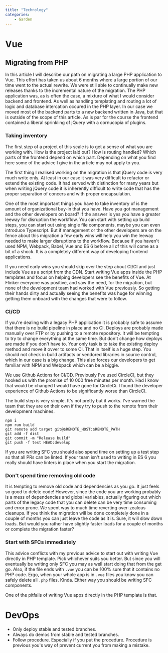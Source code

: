 ```yaml
---
title: "Technology"
categories:
    - Garden
---
```


# Vue

## Migrating from PHP

In this article I will describe our path on migrating a large PHP application to Vue. This effort has taken us about 6 months where a large portion of our time went to the actual rewrite. We were still able to continually make new releases thanks to the incremental nature of the migration. The PHP application was, as is often the case, a mixture of what I would consider backend and frontend. As well as handling templating and routing a lot of logic and database intercation occured in the PHP layer. In our case we moved most of the backend parts to a new backend written in Java, but that is outside of the scope of this article. As is par for the course the frontend contained a liberal sprinkling of jQuery with a cornucopia of plugins.

### Taking inventory

The first step of a project of this scale is to get a sense of what you are working with. How is the project laid out? How is routing handled? Which parts of the frontend depend on which part. Depending on what you find here some of the advice I give in the article may not apply to you. 

The first thing I realised working on the migration is that jQuery code is very much write only. At least in our case it was very difficult to refactor or extend the existing code. It had served with distinction for many years but when writing jQuery code it is inherently difficult to write code that has the proper separation of concers and with proper encapsulation.

One of the most important things you have to take inventory of is the amount of organizational buy-in that you have. Have you got management and the other developers on board? If the answer is yes you have a greater leeway for disruption the workflow. You can start with setting up build steps, you can start out using single file components, maybe you can even introduce Typescript. But if management or the other developers are on the fence about this migration a few early wins will help you win the leeway needed to make larger disruptions to the workflow. Because if you haven't used NPM, Webpack, Babel, Vue and ES 6 before all of this will come as a bit of a shock. It is a completely different way of developing frontend applications.

If you need early wins you should skip over the step about CI/CI and just include Vue as a script from the CDN. Start writing Vue apps inside the PHP templates and focus on helping developers see the benefits of Vue. At Flinker everyone was positive, and saw the need, for the migration, but none of the development team had worked with Vue previously. So getting their hands dirty and actually seeing the benefits was huge for winning getting them onboard with the changes that were to follow.

### CI/CD

If you're dealing with a legacy PHP application it is probably safe to assume that there is no build pipeline in place and no CI. Deploys are probably made manually over FTP or by pushing to a remote repository. It will be tempting to try to change everything at the same time. But don't change how deploys are made if you don't have to. Your only task is to take the existing deploy method and move it ovver to some CI. That in itself is a huge step. You should not check in build artifacts or vendored libraries in source control, which in our case is a big change. This also forces our developers to get familiar with NPM and Webpack which can be a biggie.

We use Github Actions for CI/CD. Previously I've used CircleCI, but they hooked us with the promise of 10 000 free minutes per month. Had I know that would be changed I would have gone for CircleCi. I found the developer experience of Github Actions to be significantly worse than CircleCI. </rant>

The build step is very simple. It's not pretty but it works. I've warned the team that they are on their own if they try to push to the remote from their development machines.

```
npm i
npm run build
git remote add target git@$REMOTE_HOST:$REMOTE_PATH
git add -f dist
git commit -m "Release build"
git push -f test HEAD:develop
```

If you are writing SFC you should also spend time on setting up a test step so that all PRs can be linted. If your team isn't used to writing in ES 6 you really should have linters in place when you start the migration.


### Don't spend time removing old code

It is tempting to remove old code and dependencies as you go. It just feels so good to delete code! However, since the code you are working probably is a mess of dependencies and global variables, actually figuring out which parts of the legacy code that you can delete can be very time consuming and error prone. We spent way to much time reverting over-zealous cleanups. If you think the migration will be done completely done in a couple of months you can just leave the code as it is. Sure, it will slow down loads. But would you rather have slightly faster loads for a couple of months or complete the migration faster?

### Start with SFCs immediately

This advice conflicts with my previous advice to start out with writing Vue directly in PHP template. Pick whichever suits you better. But since you will eventually be writing only SFC you may as well start doing that from the get go. Also, if the file ends with `.vue` you can be 100% sure that it contains no PHP code. Ergo, when your whole app is in `.vue` files you know you can safely delete all `.php` files. Kinda. Either way you should be writing SFC components.

One of the pitfalls of writing Vue apps directly in the PHP template is that.

# DevOps

* Only deploy stable and tested branches.
* Always do demos from stable and tested branches.
* Follow procedure. Especially if you put the procedure. Procedure is previous you's way of prevent current you from making a mistake.